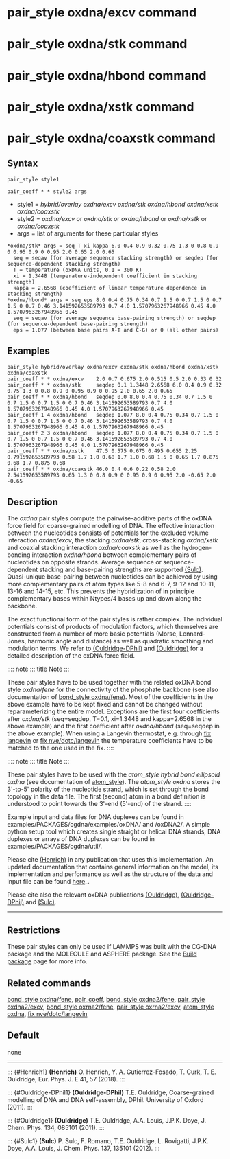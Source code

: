 # pair_style oxdna/excv command

# pair_style oxdna/stk command

# pair_style oxdna/hbond command

# pair_style oxdna/xstk command

# pair_style oxdna/coaxstk command

## Syntax

``` LAMMPS
pair_style style1

pair_coeff * * style2 args
```

-   style1 = *hybrid/overlay oxdna/excv oxdna/stk oxdna/hbond oxdna/xstk
    oxdna/coaxstk*
-   style2 = *oxdna/excv* or *oxdna/stk* or *oxdna/hbond* or
    *oxdna/xstk* or *oxdna/coaxstk*
-   args = list of arguments for these particular styles

<!-- -->

    *oxdna/stk* args = seq T xi kappa 6.0 0.4 0.9 0.32 0.75 1.3 0 0.8 0.9 0 0.95 0.9 0 0.95 2.0 0.65 2.0 0.65
      seq = seqav (for average sequence stacking strength) or seqdep (for sequence-dependent stacking strength)
      T = temperature (oxDNA units, 0.1 = 300 K)
      xi = 1.3448 (temperature-independent coefficient in stacking strength)
      kappa = 2.6568 (coefficient of linear temperature dependence in stacking strength)
    *oxdna/hbond* args = seq eps 8.0 0.4 0.75 0.34 0.7 1.5 0 0.7 1.5 0 0.7 1.5 0 0.7 0.46 3.141592653589793 0.7 4.0 1.5707963267948966 0.45 4.0 1.5707963267948966 0.45
      seq = seqav (for average sequence base-pairing strength) or seqdep (for sequence-dependent base-pairing strength)
      eps = 1.077 (between base pairs A-T and C-G) or 0 (all other pairs)

## Examples

``` LAMMPS
pair_style hybrid/overlay oxdna/excv oxdna/stk oxdna/hbond oxdna/xstk oxdna/coaxstk
pair_coeff * * oxdna/excv    2.0 0.7 0.675 2.0 0.515 0.5 2.0 0.33 0.32
pair_coeff * * oxdna/stk     seqdep 0.1 1.3448 2.6568 6.0 0.4 0.9 0.32 0.75 1.3 0 0.8 0.9 0 0.95 0.9 0 0.95 2.0 0.65 2.0 0.65
pair_coeff * * oxdna/hbond   seqdep 0.0 8.0 0.4 0.75 0.34 0.7 1.5 0 0.7 1.5 0 0.7 1.5 0 0.7 0.46 3.141592653589793 0.7 4.0 1.5707963267948966 0.45 4.0 1.5707963267948966 0.45
pair_coeff 1 4 oxdna/hbond   seqdep 1.077 8.0 0.4 0.75 0.34 0.7 1.5 0 0.7 1.5 0 0.7 1.5 0 0.7 0.46 3.141592653589793 0.7 4.0 1.5707963267948966 0.45 4.0 1.5707963267948966 0.45
pair_coeff 2 3 oxdna/hbond   seqdep 1.077 8.0 0.4 0.75 0.34 0.7 1.5 0 0.7 1.5 0 0.7 1.5 0 0.7 0.46 3.141592653589793 0.7 4.0 1.5707963267948966 0.45 4.0 1.5707963267948966 0.45
pair_coeff * * oxdna/xstk    47.5 0.575 0.675 0.495 0.655 2.25 0.791592653589793 0.58 1.7 1.0 0.68 1.7 1.0 0.68 1.5 0 0.65 1.7 0.875 0.68 1.7 0.875 0.68
pair_coeff * * oxdna/coaxstk 46.0 0.4 0.6 0.22 0.58 2.0 2.541592653589793 0.65 1.3 0 0.8 0.9 0 0.95 0.9 0 0.95 2.0 -0.65 2.0 -0.65
```

## Description

The *oxdna* pair styles compute the pairwise-additive parts of the oxDNA
force field for coarse-grained modelling of DNA. The effective
interaction between the nucleotides consists of potentials for the
excluded volume interaction *oxdna/excv*, the stacking *oxdna/stk*,
cross-stacking *oxdna/xstk* and coaxial stacking interaction
*oxdna/coaxstk* as well as the hydrogen-bonding interaction
*oxdna/hbond* between complementary pairs of nucleotides on opposite
strands. Average sequence or sequence-dependent stacking and
base-pairing strengths are supported [(Sulc)](Sulc1). Quasi-unique
base-pairing between nucleotides can be achieved by using more
complementary pairs of atom types like 5-8 and 6-7, 9-12 and 10-11,
13-16 and 14-15, etc. This prevents the hybridization of in principle
complementary bases within Ntypes/4 bases up and down along the
backbone.

The exact functional form of the pair styles is rather complex. The
individual potentials consist of products of modulation factors, which
themselves are constructed from a number of more basic potentials
(Morse, Lennard-Jones, harmonic angle and distance) as well as quadratic
smoothing and modulation terms. We refer to
[(Ouldridge-DPhil)](Ouldridge-DPhil1) and [(Ouldridge)](Ouldridge1) for
a detailed description of the oxDNA force field.

:::: note
::: title
Note
:::

These pair styles have to be used together with the related oxDNA bond
style *oxdna/fene* for the connectivity of the phosphate backbone (see
also documentation of [bond_style oxdna/fene](bond_oxdna)). Most of the
coefficients in the above example have to be kept fixed and cannot be
changed without reparameterizing the entire model. Exceptions are the
first four coefficients after *oxdna/stk* (seq=seqdep, T=0.1, xi=1.3448
and kappa=2.6568 in the above example) and the first coefficient after
*oxdna/hbond* (seq=seqdep in the above example). When using a Langevin
thermostat, e.g. through [fix langevin](fix_langevin) or [fix
nve/dotc/langevin](fix_nve_dotc_langevin) the temperature coefficients
have to be matched to the one used in the fix.
::::

:::: note
::: title
Note
:::

These pair styles have to be used with the *atom_style hybrid bond
ellipsoid oxdna* (see documentation of [atom_style](atom_style)). The
*atom_style oxdna* stores the 3\'-to-5\' polarity of the nucleotide
strand, which is set through the bond topology in the data file. The
first (second) atom in a bond definition is understood to point towards
the 3\'-end (5\'-end) of the strand.
::::

Example input and data files for DNA duplexes can be found in
examples/PACKAGES/cgdna/examples/oxDNA/ and /oxDNA2/. A simple python
setup tool which creates single straight or helical DNA strands, DNA
duplexes or arrays of DNA duplexes can be found in
examples/PACKAGES/cgdna/util/.

Please cite [(Henrich)](Henrich1) in any publication that uses this
implementation. An updated documentation that contains general
information on the model, its implementation and performance as well as
the structure of the data and input file can be found
[here](PDF/CG-DNA.pdf)\_.

Please cite also the relevant oxDNA publications
[(Ouldridge)](Ouldridge1), [(Ouldridge-DPhil)](Ouldridge-DPhil1) and
[(Sulc)](Sulc1).

------------------------------------------------------------------------

## Restrictions

These pair styles can only be used if LAMMPS was built with the CG-DNA
package and the MOLECULE and ASPHERE package. See the [Build
package](Build_package) page for more info.

## Related commands

[bond_style oxdna/fene](bond_oxdna), [pair_coeff](pair_coeff),
[bond_style oxdna2/fene](bond_oxdna), [pair_style
oxdna2/excv](pair_oxdna2), [bond_style oxrna2/fene](bond_oxdna),
[pair_style oxrna2/excv](pair_oxrna2), [atom_style oxdna](atom_style),
[fix nve/dotc/langevin](fix_nve_dotc_langevin)

## Default

none

------------------------------------------------------------------------

::: {#Henrich1}
**(Henrich)** O. Henrich, Y. A. Gutierrez-Fosado, T. Curk, T. E.
Ouldridge, Eur. Phys. J. E 41, 57 (2018).
:::

::: {#Ouldridge-DPhil1}
**(Ouldridge-DPhil)** T.E. Ouldridge, Coarse-grained modelling of DNA
and DNA self-assembly, DPhil. University of Oxford (2011).
:::

::: {#Ouldridge1}
**(Ouldridge)** T.E. Ouldridge, A.A. Louis, J.P.K. Doye, J. Chem. Phys.
134, 085101 (2011).
:::

::: {#Sulc1}
**(Sulc)** P. Sulc, F. Romano, T.E. Ouldridge, L. Rovigatti, J.P.K.
Doye, A.A. Louis, J. Chem. Phys. 137, 135101 (2012).
:::
